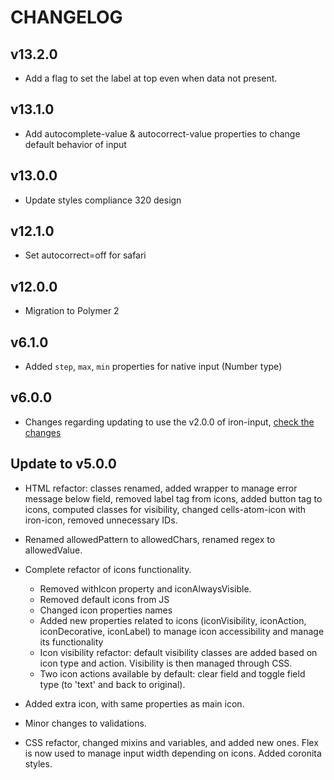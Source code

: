 # CHANGELOG

## v13.2.0

- Add a flag to set the label at top even when data not present.

## v13.1.0

- Add autocomplete-value & autocorrect-value properties to change default behavior of input

## v13.0.0

- Update styles compliance 320 design

## v12.1.0

- Set autocorrect=off for safari

## v12.0.0

- Migration to Polymer 2

## v6.1.0

- Added `step`, `max`, `min` properties for native input (Number type)

## v6.0.0

- Changes regarding updating to use the v2.0.0 of iron-input, [check the changes](https://github.com/PolymerElements/iron-input)

## Update to v5.0.0

- HTML refactor: classes renamed, added wrapper to manage error message below field, removed label tag from icons, added button tag to icons, computed classes for visibility, changed cells-atom-icon with iron-icon, removed unnecessary IDs.

- Renamed allowedPattern to allowedChars, renamed regex to allowedValue.

- Complete refactor of icons functionality.
  - Removed withIcon property and iconAlwaysVisible.
  - Removed default icons from JS
  - Changed icon properties names
  - Added new properties related to icons (iconVisibility, iconAction, iconDecorative, iconLabel) to manage icon accessibility and manage its functionality
  - Icon visibility refactor: default visibility classes are added based on icon type and action. Visibility is then managed through CSS.
  - Two icon actions available by default: clear field and toggle field type (to 'text' and back to original).

- Added extra icon, with same properties as main icon.

- Minor changes to validations.

- CSS refactor, changed mixins and variables, and added new ones. Flex is now used to manage input width depending on icons. Added coronita styles.
